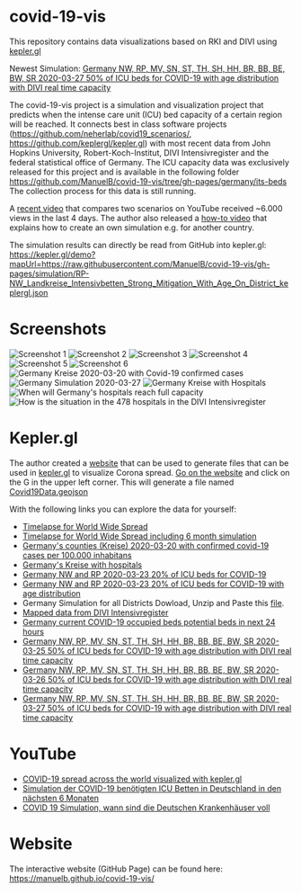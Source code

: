 # covid-19-vis
This repository contains data visualizations based on RKI and DIVI using [kepler.gl](https://github.com/keplergl/kepler.gl)

Newest Simulation:
[Germany NW, RP, MV, SN, ST, TH, SH, HH, BR, BB, BE, BW, SR 2020-03-27 50% of ICU beds for COVID-19 with age distribution with DIVI real time capacity](https://kepler.gl/demo?mapUrl=https://raw.githubusercontent.com/ManuelB/covid-19-vis/gh-pages/simulation/2020-03-28_Landkreise_Intensivbetten_Strong_Mitigation-3-month-keplergl.json)

The covid-19-vis project is a simulation and visualization project that
predicts when the intense care unit (ICU) bed capacity of a certain region will be
reached. It connects best in class software projects
(https://github.com/neherlab/covid19_scenarios/,
https://github.com/keplergl/kepler.gl) with most recent data from John
Hopkins University, Robert-Koch-Institut, DIVI Intensivregister and the
federal statistical office of Germany.
The ICU capacity data was exclusively released for this project and is
available in the following folder
https://github.com/ManuelB/covid-19-vis/tree/gh-pages/germany/its-beds
The collection process for this data is still running.

A [recent video](https://www.youtube.com/watch?v=ZjNbRwBumkg) that compares two scenarios on YouTube received ~6.000
views in the last 4 days.
The author also released a [how-to video](https://www.youtube.com/watch?v=lwUDvNfVeEo) that explains how to create an
own simulation e.g. for another country.


The simulation results can directly be read from GitHub into kepler.gl:
https://kepler.gl/demo?mapUrl=https://raw.githubusercontent.com/ManuelB/covid-19-vis/gh-pages/simulation/RP-NW_Landkreise_Intensivbetten_Strong_Mitigation_With_Age_On_District_keplergl.json

# Screenshots
![Screenshot 1](/screenshots/1.png?raw=true "Screenshot 1")
![Screenshot 2](/screenshots/2.png?raw=true "Screenshot 2")
![Screenshot 3](/screenshots/3.png?raw=true "Screenshot 3")
![Screenshot 4](/screenshots/4.png?raw=true "Screenshot 4")
![Screenshot 5](/screenshots/5.png?raw=true "Screenshot 5")
![Screenshot 6](/screenshots/6.png?raw=true "Screenshot 6")
![Germany Kreise 2020-03-20 with Covid-19 confirmed cases](/germany/rki-dashboard/2020-03-20-RKI-Cases-Landkreise.png?raw=true "Germany Kreise with Covid-19 confirmed cases")
![Germany Simulation 2020-03-27](/germany/rki-dashboard/Germany_Simulation_2020-03-27.png?raw=true "Germany Simulation 2020-03-27")
![Germany Kreise with Hospitals](/germany/kreise_with_hospitals_keplergl.png?raw=true "Germany Kreise with Hospitals")
![When will Germany's hospitals reach full capacity](/simulation/When-are-germanies-hospitals-full.png?raw=true "Germany Hospitals full")
![How is the situation in the 478 hospitals in the DIVI Intensivregister](/germany/divi-intensivregister-scrapper/2020-03-22.png?raw=true "Mapped hospitals from DIVI register")

# Kepler.gl

The author created a [website](https://manuelb.github.io/covid-19-vis/) that can be used to generate files that can be used in [kepler.gl](https://github.com/keplergl/kepler.gl) to visualize Corona spread. [Go on the website](https://manuelb.github.io/covid-19-vis/) and click on the G in the upper left corner. This will generate a file named [Covid19Data.geojson](kepler-gl-geojson/Covid19Data.geojson)

With the following links you can explore the data for yourself:
 * [Timelapse for World Wide Spread](https://kepler.gl/demo?mapUrl=https://raw.githubusercontent.com/ManuelB/covid-19-vis/gh-pages/kepler-gl-geojson/keplergl.json)
 * [Timelapse for World Wide Spread including 6 month simulation](https://kepler.gl/demo?mapUrl=https://raw.githubusercontent.com/ManuelB/covid-19-vis/gh-pages/simulation/keplergl.json)
 * [Germany's counties (Kreise) 2020-03-20 with confirmed covid-19 cases per 100.000 inhabitans](https://kepler.gl/demo?mapUrl=https://raw.githubusercontent.com/ManuelB/covid-19-vis/gh-pages/germany/rki-dashboard/keplergl.json)
 * [Germany's Kreise with hospitals](https://kepler.gl/demo?mapUrl=https://raw.githubusercontent.com/ManuelB/covid-19-vis/gh-pages/germany/kreise_with_hospitals_keplergl.json)
 * [Germany NW and RP 2020-03-23 20% of ICU beds for COVID-19](https://kepler.gl/demo?mapUrl=https://raw.githubusercontent.com/ManuelB/covid-19-vis/gh-pages/simulation/RP-NW_Landkreise_Intensivbetten_Strong_Mitigation_keplergl.json)
 * [Germany NW and RP 2020-03-23 20% of ICU beds for COVID-19 with age distribution](https://kepler.gl/demo?mapUrl=https://raw.githubusercontent.com/ManuelB/covid-19-vis/gh-pages/simulation/RP-NW_Landkreise_Intensivbetten_Strong_Mitigation_With_Age_On_District_keplergl.json)
 * Germany Simulation for all Districts Dowload, Unzip and Paste this [file](https://raw.githubusercontent.com/ManuelB/covid-19-vis/gh-pages/germany/rki-dashboard/keplergl-simulation.zip).
 * [Mapped data from DIVI Intensivregister](https://kepler.gl/demo?mapUrl=https://raw.githubusercontent.com/ManuelB/covid-19-vis/gh-pages/germany/divi-intensivregister-scrapper/keplergl.json)
 * [Germany current COVID-19 occupied beds potential beds in next 24 hours ](https://kepler.gl/demo?mapUrl=https://raw.githubusercontent.com/ManuelB/covid-19-vis/gh-pages/germany/divi-kartenansicht/hospitals-by-federal-state-keplergl.json)
 * [Germany NW, RP, MV, SN, ST, TH, SH, HH, BR, BB, BE, BW, SR 2020-03-25 50% of ICU beds for COVID-19 with age distribution with DIVI real time capacity](https://kepler.gl/demo?mapUrl=https://raw.githubusercontent.com/ManuelB/covid-19-vis/gh-pages/simulation/2020-03-26_Landkreise_Intensivbetten_Strong_Mitigation-3-month-keplergl.json)
 * [Germany NW, RP, MV, SN, ST, TH, SH, HH, BR, BB, BE, BW, SR 2020-03-26 50% of ICU beds for COVID-19 with age distribution with DIVI real time capacity](https://kepler.gl/demo?mapUrl=https://raw.githubusercontent.com/ManuelB/covid-19-vis/gh-pages/simulation/2020-03-27_Landkreise_Intensivbetten_Strong_Mitigation-3-month-keplergl.json)
 * [Germany NW, RP, MV, SN, ST, TH, SH, HH, BR, BB, BE, BW, SR 2020-03-27 50% of ICU beds for COVID-19 with age distribution with DIVI real time capacity](https://kepler.gl/demo?mapUrl=https://raw.githubusercontent.com/ManuelB/covid-19-vis/gh-pages/simulation/2020-03-28_Landkreise_Intensivbetten_Strong_Mitigation-3-month-keplergl.json)

# YouTube

 *  [COVID-19 spread across the world visualized with kepler.gl](https://www.youtube.com/watch?v=_Tn9rrjBQGQ)
 *  [Simulation der COVID-19 benötigten ICU Betten in Deutschland in den nächsten 6 Monaten](https://www.youtube.com/watch?v=FwhXsUaQmyM)
 * [COVID 19 Simulation, wann sind die Deutschen Krankenhäuser voll](https://www.youtube.com/watch?v=ZjNbRwBumkg)


# Website

The interactive website (GitHub Page) can be found here:
https://manuelb.github.io/covid-19-vis/ 
